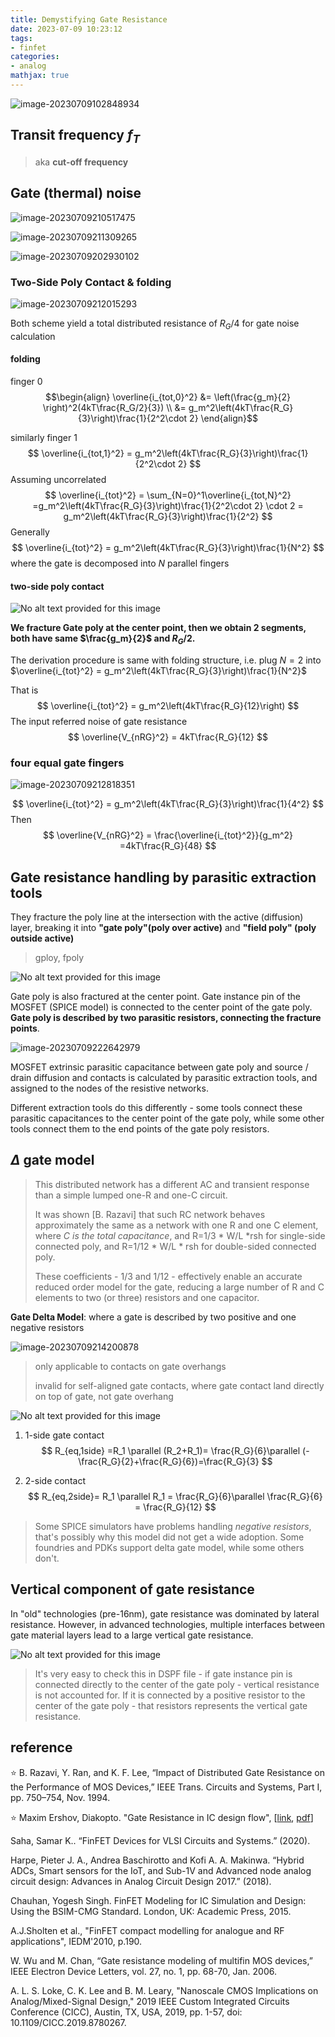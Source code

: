 ```yaml
---
title: Demystifying Gate Resistance
date: 2023-07-09 10:23:12
tags:
- finfet
categories:
- analog
mathjax: true
---
```




![image-20230709102848934](gate-resistance/image-20230709102848934.png)



## Transit frequency $f_T$

> aka **cut-off frequency**





## Gate (thermal) noise

![image-20230709210517475](gate-resistance/image-20230709210517475.png)

![image-20230709211309265](gate-resistance/image-20230709211309265.png)

![image-20230709202930102](gate-resistance/image-20230709202930102.png)



### Two-Side Poly Contact & folding

![image-20230709212015293](gate-resistance/image-20230709212015293.png)

Both scheme yield a total distributed resistance of $R_G/4$ for gate noise calculation



#### folding

finger 0
$$\begin{align}
\overline{i_{tot,0}^2} &= \left(\frac{g_m}{2} \right)^2(4kT\frac{R_G/2}{3}) \\
&= g_m^2\left(4kT\frac{R_G}{3}\right)\frac{1}{2^2\cdot 2}
\end{align}$$

similarly finger 1
$$
\overline{i_{tot,1}^2} = g_m^2\left(4kT\frac{R_G}{3}\right)\frac{1}{2^2\cdot 2}
$$
Assuming uncorrelated
$$
\overline{i_{tot}^2} = \sum_{N=0}^1\overline{i_{tot,N}^2} =g_m^2\left(4kT\frac{R_G}{3}\right)\frac{1}{2^2\cdot 2} \cdot 2 = g_m^2\left(4kT\frac{R_G}{3}\right)\frac{1}{2^2}
$$
Generally
$$
\overline{i_{tot}^2} = g_m^2\left(4kT\frac{R_G}{3}\right)\frac{1}{N^2}
$$
where the gate is decomposed into $N$ parallel fingers



#### two-side poly contact

![No alt text provided for this image](gate-resistance/1678671319799.png)



**We fracture Gate poly at the center point,  then we obtain 2 segments, both have same $\frac{g_m}{2}$ and  $R_G/2$.**

The derivation procedure is same with folding structure, i.e. plug $N=2$ into $\overline{i_{tot}^2} = g_m^2\left(4kT\frac{R_G}{3}\right)\frac{1}{N^2}$

That is
$$
\overline{i_{tot}^2} = g_m^2\left(4kT\frac{R_G}{12}\right)
$$
The input referred noise of  gate resistance 
$$
\overline{V_{nRG}^2} = 4kT\frac{R_G}{12}
$$



###  four equal gate fingers

![image-20230709212818351](gate-resistance/image-20230709212818351.png)

$$
\overline{i_{tot}^2} = g_m^2\left(4kT\frac{R_G}{3}\right)\frac{1}{4^2}
$$
Then
$$
\overline{V_{nRG}^2} = \frac{\overline{i_{tot}^2}}{g_m^2} =4kT\frac{R_G}{48}
$$




## Gate resistance handling by parasitic extraction tools

They fracture the poly line at the intersection with the active (diffusion) layer, breaking it into **"gate poly"(poly over active)** and **"field poly" (poly outside active)**

> gploy, fpoly

![No alt text provided for this image](https://media.licdn.com/dms/image/D5612AQEi234MGWNNSQ/article-inline_image-shrink_1500_2232/0/1678670859052?e=1694649600&v=beta&t=oQHZwxPxntQ71mwB7rerd-lKz5IPs1xc5rtXpm9Gz8o)

Gate poly is also fractured at the center point. Gate instance pin of the MOSFET (SPICE model) is connected to the center point of the gate poly. **Gate poly is described by two parasitic resistors, connecting the fracture points**.

![image-20230709222642979](gate-resistance/image-20230709222642979.png)

MOSFET extrinsic parasitic capacitance between gate poly and source / drain diffusion and contacts is calculated by parasitic extraction tools, and assigned to the nodes of the resistive networks. 

Different extraction tools do this differently - some tools connect these parasitic capacitances to the center point of the gate poly, while some other tools connect them to the end points of the gate poly resistors. 



## $\Delta$ gate model

> This distributed network has a different AC and transient response than a simple lumped one-R and one-C circuit.
>
> It was shown [B. Razavi] that such RC network behaves approximately the same as a network with one R and one C element, where *C is the total capacitance*, and R=1/3 * W/L *rsh for single-side connected poly, and R=1/12 * W/L * rsh for double-sided connected poly. 
>
> These coefficients - 1/3 and 1/12 - effectively enable an accurate reduced order model for the gate, reducing a large number of R and C elements to two (or three) resistors and one capacitor.



**Gate Delta Model**:  where a gate is described by two positive and one negative resistors 

![image-20230709214200878](gate-resistance/image-20230709214200878.png)

> only applicable to contacts on gate overhangs
>
> invalid for self-aligned gate contacts, where gate contact land directly on top of gate, not gate overhang



![No alt text provided for this image](gate-resistance/1678672522997.png)



1. 1-side gate contact
   $$
   R_{eq,1side} =R_1 \parallel (R_2+R_1)= \frac{R_G}{6}\parallel (-\frac{R_G}{2}+\frac{R_G}{6})=\frac{R_G}{3}
   $$

2. 2-side contact
   $$
   R_{eq,2side}= R_1 \parallel R_1 = \frac{R_G}{6}\parallel \frac{R_G}{6} = \frac{R_G}{12}
   $$



> Some SPICE simulators have problems handling *negative resistors*, that's possibly why this model did not get a wide adoption. Some foundries and PDKs support delta gate model, while some others don't.



## Vertical component of gate resistance

In "old" technologies (pre-16nm), gate resistance was dominated by lateral resistance. However, in advanced technologies, multiple interfaces between gate material layers lead to a large vertical gate resistance. 

![No alt text provided for this image](https://media.licdn.com/dms/image/D5612AQFlqdXKolfMYQ/article-inline_image-shrink_1500_2232/0/1678686425859?e=1694649600&v=beta&t=CIYoB_Ns24B4XewPylgXVC_RQF9idKb5KhCo3Dz8HwI)

> It's very easy to check this in DSPF file - if gate instance pin is connected directly to the center of the gate poly - vertical resistance is not accounted for. If it is connected by a positive resistor to the center of the gate poly - that resistors represents the vertical gate resistance.



## reference

&#11088; B. Razavi, Y. Ran, and K. F. Lee, “Impact of Distributed Gate Resistance on the Performance of MOS Devices,”
IEEE Trans. Circuits and Systems, Part I, pp. 750–754, Nov. 1994.

&#11088; Maxim Ershov, Diakopto. "Gate Resistance in IC design flow", [[link](https://www.linkedin.com/pulse/gate-resistance-ic-design-flow-maxim-ershov), [pdf](https://diakopto.com/wp-content/uploads/Gate-Resistance-in-IC-design-flow.pdf)]

Saha, Samar K.. “FinFET Devices for VLSI Circuits and Systems.” (2020).

Harpe, Pieter J. A., Andrea Baschirotto and Kofi A. A. Makinwa. “Hybrid ADCs, Smart sensors for the IoT, and Sub-1V and Advanced node analog circuit design: Advances in Analog Circuit Design 2017.” (2018).

Chauhan, Yogesh Singh. FinFET Modeling for IC Simulation and Design: Using the BSIM-CMG Standard. London, UK: Academic Press, 2015.

A.J.Sholten et al., "FinFET compact modelling for analogue and RF applications", IEDM'2010, p.190.

W. Wu and M. Chan, “Gate resistance modeling of multifin MOS devices,” IEEE Electron Device Letters, vol. 27, no. 1, pp. 68-70, Jan. 2006.

A. L. S. Loke, C. K. Lee and B. M. Leary, "Nanoscale CMOS Implications on Analog/Mixed-Signal Design," 2019 IEEE Custom Integrated Circuits Conference (CICC), Austin, TX, USA, 2019, pp. 1-57, doi: 10.1109/CICC.2019.8780267.
